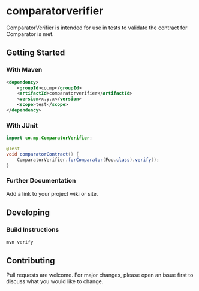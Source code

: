 # comparatorverifier

ComparatorVerifier is intended for use in tests to validate the contract for Comparator is met.

## Getting Started

### With Maven

```xml
<dependency>
    <groupId>co.mp</groupId>
    <artifactId>comparatorverifier</artifactId>
    <version>x.y.x</version>
    <scope>test</scope>
</dependency>
```

### With JUnit

```java
import co.mp.ComparatorVerifier;

@Test
void comparatorContract() {
    ComparatorVerifier.forComparator(Foo.class).verify();
}
```

### Further Documentation

Add a link to your project wiki or site.

## Developing

### Build Instructions

```bash
mvn verify
```

## Contributing

Pull requests are welcome. For major changes, please open an issue first
to discuss what you would like to change.
